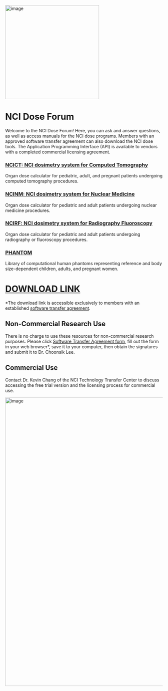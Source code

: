 <img width="300" alt="image" src="https://user-images.githubusercontent.com/22055904/233450972-15856234-7bf7-4035-9e56-cdd239c9d07d.png">

# NCI Dose Forum

Welcome to the NCI Dose Forum! Here, you can ask and answer questions, as well as access manuals for the NCI dose programs. Members with an approved software transfer agreement can also download the NCI dose tools. The Application Programming Interface (API) is available to vendors with a completed commercial licensing agreement.

### [**NCICT: NCI dosimetry system for Computed Tomography**](NCICT/README.md)
Organ dose calculator for pediatric, adult, and pregnant patients undergoing computed tomography procedures.
### [**NCINM: NCI dosimetry system for Nuclear Medicine**](NCINM/README.md)
Organ dose calculator for pediatric and adult patients undergoing nuclear medicine procedures.
### [**NCIRF: NCI dosimetry system for Radiography Fluoroscopy**](NCIRF/README.md)
Organ dose calculator for pediatric and adult patients undergoing radiography or fluoroscopy procedures.
### [**PHANTOM**](PHANTOM/README.md)
Library of computational human phantoms representing reference and body size-dependent children, adults, and pregnant women.

# [DOWNLOAD LINK](https://nih-my.sharepoint.com/:f:/r/personal/leechoonsik_nih_gov/Documents/ncidoseshare?csf=1&web=1&e=cogUS6)
*The download link is accessible exclusively to members with an established [software transfer agreement](https://dceg.cancer.gov/tools/radiation-dosimetry-tools/ncidose-software-transfer-agreement.pdf).

## Non-Commercial Research Use

There is no charge to use these resources for non-commercial research purposes. Please click [Software Transfer Agreement form](https://dceg.cancer.gov/tools/radiation-dosimetry-tools/ncidose-software-transfer-agreement.pdf), fill out the form in your web browser*, save it to your computer, then obtain the signatures and submit it to Dr. Choonsik Lee.

## Commercial Use

Contact Dr. Kevin Chang of the NCI Technology Transfer Center to discuss accessing the free trial version and the licensing process for commercial use.


<img width="921" alt="image" src="https://github.com/ncidosimetry/ncidoseforum/assets/22055904/941e7843-66d1-4514-88c5-86301a744c11">
